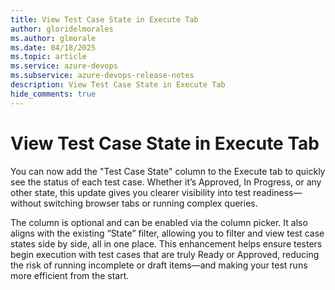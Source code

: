 ```yaml
---
title: View Test Case State in Execute Tab
author: gloridelmorales
ms.author: glmorale
ms.date: 04/18/2025
ms.topic: article
ms.service: azure-devops
ms.subservice: azure-devops-release-notes
description: View Test Case State in Execute Tab
hide_comments: true
---
```


# View Test Case State in Execute Tab

You can now add the "Test Case State" column to the Execute tab to quickly see the status of each test case. Whether it’s Approved, In Progress, or any other state, this update gives you clearer visibility into test readiness—without switching browser tabs or running complex queries. 

The column is optional and can be enabled via the column picker. It also aligns with the existing “State” filter, allowing you to filter and view test case states side by side, all in one place. This enhancement helps ensure testers begin execution with test cases that are truly Ready or Approved, reducing the risk of running incomplete or draft items—and making your test runs more efficient from the start.